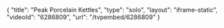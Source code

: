 {
    "title": "Peak Porcelain Kettles",
    "type": "solo",
    "layout": "iframe-static",
    "videoId": "6286809",
    "url": "\/tvpembed\/6286809"
}